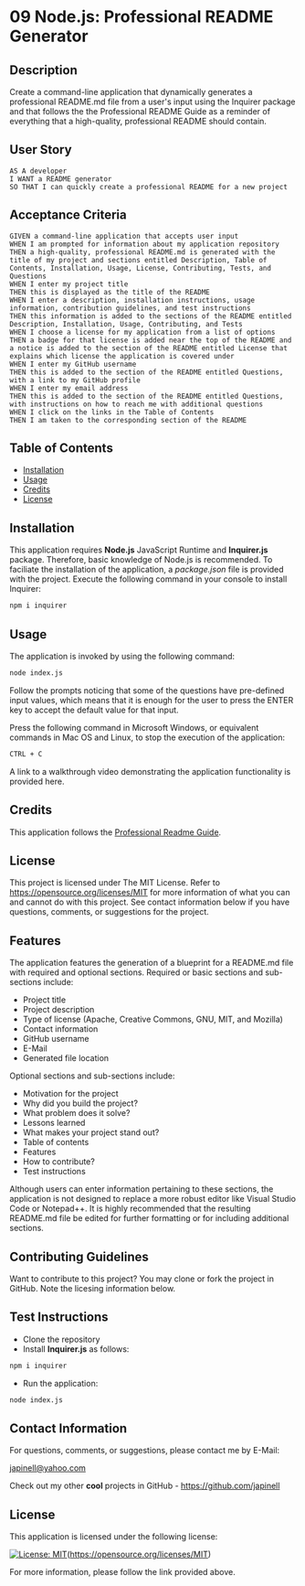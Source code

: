 # 09 Node.js: Professional README Generator

## Description

Create a command-line application that dynamically generates a professional README.md file from a user's input using the Inquirer package and that follows the the Professional README Guide as a reminder of everything that a high-quality, professional README should contain.

## User Story

```
AS A developer
I WANT a README generator
SO THAT I can quickly create a professional README for a new project
```

## Acceptance Criteria

```
GIVEN a command-line application that accepts user input
WHEN I am prompted for information about my application repository
THEN a high-quality, professional README.md is generated with the title of my project and sections entitled Description, Table of Contents, Installation, Usage, License, Contributing, Tests, and Questions
WHEN I enter my project title
THEN this is displayed as the title of the README
WHEN I enter a description, installation instructions, usage information, contribution guidelines, and test instructions
THEN this information is added to the sections of the README entitled Description, Installation, Usage, Contributing, and Tests
WHEN I choose a license for my application from a list of options
THEN a badge for that license is added near the top of the README and a notice is added to the section of the README entitled License that explains which license the application is covered under
WHEN I enter my GitHub username
THEN this is added to the section of the README entitled Questions, with a link to my GitHub profile
WHEN I enter my email address
THEN this is added to the section of the README entitled Questions, with instructions on how to reach me with additional questions
WHEN I click on the links in the Table of Contents
THEN I am taken to the corresponding section of the README
```

## Table of Contents

- [Installation](#installation)
- [Usage](#usage)
- [Credits](#credits)
- [License](#license)

## Installation

This application requires **Node.js** JavaScript Runtime and **Inquirer.js** package. Therefore, basic knowledge of Node.js is recommended. To faciliate the installation of the application, a _package.json_ file is provided with the project. Execute the following command in your console to install Inquirer:

```bash
npm i inquirer
```

## Usage

The application is invoked by using the following command:

```bash
node index.js
```

Follow the prompts noticing that some of the questions have pre-defined input values, which means that it is enough for the user to press the ENTER key to accept the default value for that input.

Press the following command in Microsoft Windows, or equivalent commands in Mac OS and Linux, to stop the execution of the application:

```bash
CTRL + C
```

A link to a walkthrough video demonstrating the application functionality is provided here.

## Credits

This application follows the [Professional Readme Guide](https://coding-boot-camp.github.io/full-stack/github/professional-readme-guide).

## License

This project is licensed under The MIT License. Refer to https://opensource.org/licenses/MIT for more information of what you can and cannot do with this project. See contact information below if you have questions, comments, or suggestions for the project.

## Features

The application features the generation of a blueprint for a README.md file with required and optional sections. Required or basic sections and sub-sections include:

- Project title
- Project description
- Type of license (Apache, Creative Commons, GNU, MIT, and Mozilla)
- Contact information
- GitHub username
- E-Mail
- Generated file location

Optional sections and sub-sections include:

- Motivation for the project
- Why did you build the project?
- What problem does it solve?
- Lessons learned
- What makes your project stand out?
- Table of contents
- Features
- How to contribute?
- Test instructions

Although users can enter information pertaining to these sections, the application is not designed to replace a more robust editor like Visual Studio Code or Notepad++. It is highly recommended that the resulting README.md file be edited for further formatting or for including additional sections.

## Contributing Guidelines

Want to contribute to this project? You may clone or fork the project in GitHub. Note the licesing information below.

## Test Instructions

- Clone the repository
- Install **Inquirer.js** as follows:

```bash
npm i inquirer
```

- Run the application:

```bash
node index.js
```

## Contact Information

For questions, comments, or suggestions, please contact me by E-Mail:

japinell@yahoo.com

Check out my other **cool** projects in GitHub - https://github.com/japinell

## License

This application is licensed under the following license:

[![License: MIT](https://img.shields.io/badge/License-MIT-yellow.svg)](https://opensource.org/licenses/MIT)(https://opensource.org/licenses/MIT)

For more information, please follow the link provided above.
